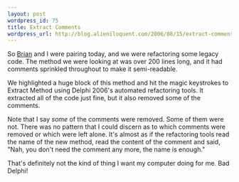 ```yaml
---
layout: post
wordpress_id: 75
title: Extract Comments
wordpress_url: http://blog.alieniloquent.com/2006/08/15/extract-comments/
---
```

So [Brian][1] and I were pairing today, and we were refactoring some legacy
code. The method we were looking at was over 200 lines long, and it had
comments sprinkled throughout to make it semi-readable.

We highlighted a huge block of this method and hit the magic keystrokes to
Extract Method using Delphi 2006's automated refactoring tools. It extracted
all of the code just fine, but it also removed some of the comments.

Note that I say _some_ of the comments were removed. Some of them were not.
There was no pattern that I could discern as to which comments were removed or
which were left alone. It's almost as if the refactoring tools read the name
of the new method, read the content of the comment and said, "Nah, you don't
need the comment any more, the name is enough."

That's definitely not the kind of thing I want my computer doing for me. Bad
Delphi!

   [1]: http://blog.briankohrs.com/
